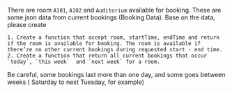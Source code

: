 There are room `A101`, `A102` and `Auditorium` available for booking. These are some json data from current bookings (Booking Data).
Base on the data, please create

    1. Create a function that accept room, startTime, endTime and return if the room is available for booking. The room is available if there’re no other current bookings during requested start - end time.
    2. Create a function that return all current bookings that occur `today`, `this week`  and `next week` for a room.

Be careful, some bookings last more than one day, and some goes between weeks ( Saturday to next Tuesday, for example)
